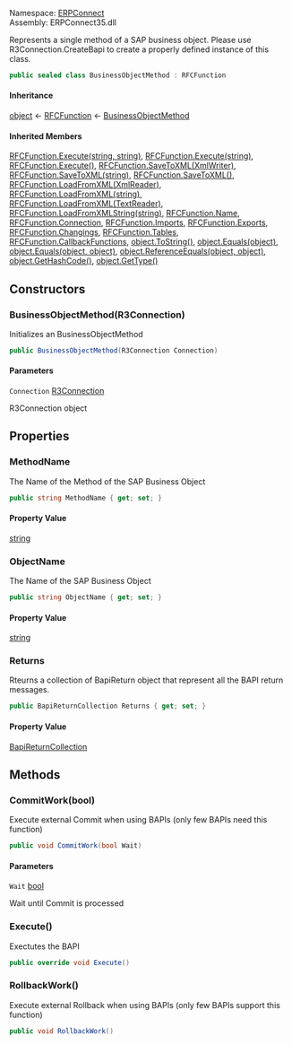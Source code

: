 
Namespace: [ERPConnect](index.md)  
Assembly: ERPConnect35.dll  

Represents a single method of a SAP business object. Please use R3Connection.CreateBapi to create a properly defined instance of this class.

```csharp
public sealed class BusinessObjectMethod : RFCFunction
```

#### Inheritance

[object](https://learn.microsoft.com/dotnet/api/system.object) ← 
[RFCFunction](ERPConnect.RFCFunction.md) ← 
[BusinessObjectMethod](ERPConnect.BusinessObjectMethod.md)

#### Inherited Members

[RFCFunction.Execute\(string, string\)](ERPConnect.RFCFunction.md\#ERPConnect\_RFCFunction\_Execute\_System\_String\_System\_String\_), 
[RFCFunction.Execute\(string\)](ERPConnect.RFCFunction.md\#ERPConnect\_RFCFunction\_Execute\_System\_String\_), 
[RFCFunction.Execute\(\)](ERPConnect.RFCFunction.md\#ERPConnect\_RFCFunction\_Execute), 
[RFCFunction.SaveToXML\(XmlWriter\)](ERPConnect.RFCFunction.md\#ERPConnect\_RFCFunction\_SaveToXML\_System\_Xml\_XmlWriter\_), 
[RFCFunction.SaveToXML\(string\)](ERPConnect.RFCFunction.md\#ERPConnect\_RFCFunction\_SaveToXML\_System\_String\_), 
[RFCFunction.SaveToXML\(\)](ERPConnect.RFCFunction.md\#ERPConnect\_RFCFunction\_SaveToXML), 
[RFCFunction.LoadFromXML\(XmlReader\)](ERPConnect.RFCFunction.md\#ERPConnect\_RFCFunction\_LoadFromXML\_System\_Xml\_XmlReader\_), 
[RFCFunction.LoadFromXML\(string\)](ERPConnect.RFCFunction.md\#ERPConnect\_RFCFunction\_LoadFromXML\_System\_String\_), 
[RFCFunction.LoadFromXML\(TextReader\)](ERPConnect.RFCFunction.md\#ERPConnect\_RFCFunction\_LoadFromXML\_System\_IO\_TextReader\_), 
[RFCFunction.LoadFromXMLString\(string\)](ERPConnect.RFCFunction.md\#ERPConnect\_RFCFunction\_LoadFromXMLString\_System\_String\_), 
[RFCFunction.Name](ERPConnect.RFCFunction.md\#ERPConnect\_RFCFunction\_Name), 
[RFCFunction.Connection](ERPConnect.RFCFunction.md\#ERPConnect\_RFCFunction\_Connection), 
[RFCFunction.Imports](ERPConnect.RFCFunction.md\#ERPConnect\_RFCFunction\_Imports), 
[RFCFunction.Exports](ERPConnect.RFCFunction.md\#ERPConnect\_RFCFunction\_Exports), 
[RFCFunction.Changings](ERPConnect.RFCFunction.md\#ERPConnect\_RFCFunction\_Changings), 
[RFCFunction.Tables](ERPConnect.RFCFunction.md\#ERPConnect\_RFCFunction\_Tables), 
[RFCFunction.CallbackFunctions](ERPConnect.RFCFunction.md\#ERPConnect\_RFCFunction\_CallbackFunctions), 
[object.ToString\(\)](https://learn.microsoft.com/dotnet/api/system.object.tostring), 
[object.Equals\(object\)](https://learn.microsoft.com/dotnet/api/system.object.equals\#system\-object\-equals\(system\-object\)), 
[object.Equals\(object, object\)](https://learn.microsoft.com/dotnet/api/system.object.equals\#system\-object\-equals\(system\-object\-system\-object\)), 
[object.ReferenceEquals\(object, object\)](https://learn.microsoft.com/dotnet/api/system.object.referenceequals), 
[object.GetHashCode\(\)](https://learn.microsoft.com/dotnet/api/system.object.gethashcode), 
[object.GetType\(\)](https://learn.microsoft.com/dotnet/api/system.object.gettype)

## Constructors

### <a id="ERPConnect_BusinessObjectMethod__ctor_ERPConnect_R3Connection_"></a> BusinessObjectMethod\(R3Connection\)

Initializes an BusinessObjectMethod

```csharp
public BusinessObjectMethod(R3Connection Connection)
```

#### Parameters

`Connection` [R3Connection](ERPConnect.R3Connection.md)

R3Connection object

## Properties

### <a id="ERPConnect_BusinessObjectMethod_MethodName"></a> MethodName

The Name of the Method of the SAP Business Object

```csharp
public string MethodName { get; set; }
```

#### Property Value

 [string](https://learn.microsoft.com/dotnet/api/system.string)

### <a id="ERPConnect_BusinessObjectMethod_ObjectName"></a> ObjectName

The Name of the SAP Business Object

```csharp
public string ObjectName { get; set; }
```

#### Property Value

 [string](https://learn.microsoft.com/dotnet/api/system.string)

### <a id="ERPConnect_BusinessObjectMethod_Returns"></a> Returns

Rteurns a collection of BapiReturn object that represent all the BAPI return messages.

```csharp
public BapiReturnCollection Returns { get; set; }
```

#### Property Value

 [BapiReturnCollection](ERPConnect.BapiReturnCollection.md)

## Methods

### <a id="ERPConnect_BusinessObjectMethod_CommitWork_System_Boolean_"></a> CommitWork\(bool\)

Execute external Commit when using BAPIs (only few BAPIs need this function)

```csharp
public void CommitWork(bool Wait)
```

#### Parameters

`Wait` [bool](https://learn.microsoft.com/dotnet/api/system.boolean)

Wait until Commit is processed

### <a id="ERPConnect_BusinessObjectMethod_Execute"></a> Execute\(\)

Exectutes the BAPI

```csharp
public override void Execute()
```

### <a id="ERPConnect_BusinessObjectMethod_RollbackWork"></a> RollbackWork\(\)

Execute external Rollback when using BAPIs (only few BAPIs support this function)

```csharp
public void RollbackWork()
```

